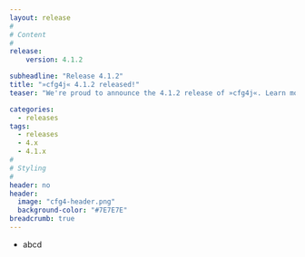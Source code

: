 ```yaml
---
layout: release
#
# Content
#
release:
    version: 4.1.2

subheadline: "Release 4.1.2"
title: "»cfg4j« 4.1.2 released!"
teaser: "We're proud to announce the 4.1.2 release of »cfg4j«. Learn more about new features in this article."

categories:
  - releases
tags:
  - releases
  - 4.x
  - 4.1.x
#
# Styling
#
header: no
header:
  image: "cfg4-header.png"
  background-color: "#7E7E7E"
breadcrumb: true
---
```


* abcd